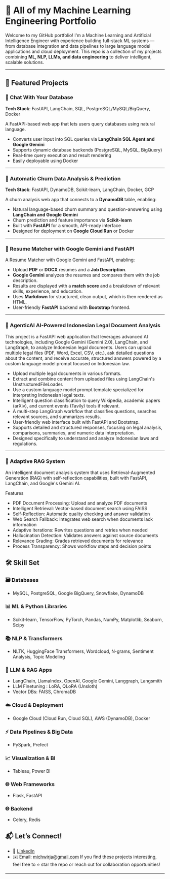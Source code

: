 # 🧠 All of my Machine Learning Engineering Portfolio

Welcome to my GitHub portfolio! I'm a Machine Learning and Artificial Intelligence Engineer with experience building full-stack ML systems — from database integration and data pipelines to large language model applications and cloud deployment. This repo is a collection of my projects combining **ML, NLP, LLMs, and data engineering** to deliver intelligent, scalable solutions.

---

## 🚀 Featured Projects

### 💬 Chat With Your Database
**Tech Stack**: FastAPI, LangChain, SQL, PostgreSQL/MySQL/BigQuery, Docker

A FastAPI-based web app that lets users query databases using natural language.
- Converts user input into SQL queries via **LangChain SQL Agent and Google Gemini**
- Supports dynamic database backends (PostgreSQL, MySQL, BigQuery)
- Real-time query execution and result rendering
- Easily deployable using Docker

---

### 🔁 Automatic Churn Data Analysis & Prediction
**Tech Stack**: FastAPI, DynamoDB, Scikit-learn, LangChain, Docker, GCP

A churn analysis web app that connects to a **DynamoDB** table, enabling:
- Natural language-based churn summary and question-answering using **LangChain and Google Gemini**
- Churn prediction and feature importance via **Scikit-learn**
- Built with **FastAPI** for a smooth, API-ready interface
- Designed for deployment on **Google Cloud Run** or Docker

---

### 🔁 Resume Matcher with Google Gemini and FastAPI

A Resume Matcher with Google Gemini and FastAPI, enabling:
- Upload **PDF** or **DOCX** resumes and a **Job Description**.
- **Google Gemini** analyzes the resumes and compares them with the job description.
- Results are displayed with a **match score** and a breakdown of relevant skills, experience, and education.
- Uses **Markdown** for structured, clean output, which is then rendered as HTML.
- User-friendly **FastAPI** backend with **Bootstrap** frontend.

---

### 🔁 AgenticAI AI-Powered Indonesian Legal Document Analysis

This project is a FastAPI web application that leverages advanced AI technologies, including Google Gemini (Gemini 2.0), LangChain, and LangGraph, to analyze Indonesian legal documents. Users can upload multiple legal files (PDF, Word, Excel, CSV, etc.), ask detailed questions about the content, and receive accurate, structured answers powered by a custom language model prompt focused on Indonesian law.
- Upload multiple legal documents in various formats.
- Extract and combine content from uploaded files using LangChain's UnstructuredFileLoader.
- Use a custom language model prompt template specialized for interpreting Indonesian legal texts.
- Intelligent question classification to query Wikipedia, academic papers (arXiv), and current events (Tavily) tools if relevant.
- A multi-step LangGraph workflow that classifies questions, searches relevant sources, and summarizes results.
- User-friendly web interface built with FastAPI and Bootstrap.
- Supports detailed and structured responses, focusing on legal analysis, comparisons, summaries, and numeric data interpretation.
- Designed specifically to understand and analyze Indonesian laws and regulations.

---

### 🧠 Adaptive RAG System
An intelligent document analysis system that uses Retrieval-Augmented Generation (RAG) with self-reflection capabilities, built with FastAPI, LangChain, and Google's Gemini AI.

Features
- PDF Document Processing: Upload and analyze PDF documents
- Intelligent Retrieval: Vector-based document search using FAISS
- Self-Reflection: Automatic quality checking and answer validation
- Web Search Fallback: Integrates web search when documents lack information
- Adaptive Iterations: Rewrites questions and retries when needed
- Hallucination Detection: Validates answers against source documents
- Relevance Grading: Grades retrieved documents for relevance
- Process Transparency: Shows workflow steps and decision points



## 🛠️ Skill Set

### 🗃️ Databases
- MySQL, PostgreSQL, Google BigQuery, Snowflake, DynamoDB

### 📊 ML & Python Libraries
- Scikit-learn, TensorFlow, PyTorch, Pandas, NumPy, Matplotlib, Seaborn, Scipy

### 📚 NLP & Transformers
- NLTK, HuggingFace Transformers, Wordcloud, N-grams, Sentiment Analysis, Topic Modeling

### 🧠 LLM & RAG Apps
- LangChain, LlamaIndex, OpenAI, Google Gemini, Langgraph, Langsmith
- LLM Finetuning : LoRA, QLoRA (Unsloth)
- Vector DBs: FAISS, ChromaDB

### ☁️ Cloud & Deployment
- Google Cloud (Cloud Run, Cloud SQL), AWS (DynamoDB), Docker

### ⚡ Data Pipelines & Big Data
- PySpark, Prefect

### 📈 Visualization & BI
- Tableau, Power BI

### 🌐 Web Frameworks
- Flask, FastAPI

### 🌐 Backend
- Celery, Redis

## 📬 Let’s Connect!

- 💼 [LinkedIn](https://www.linkedin.com/in/michael-wiryaseputra/)
- ✉️ Email: michwirja@gmail.com
If you find these projects interesting, feel free to ⭐ star the repo or reach out for collaboration opportunities!

---

